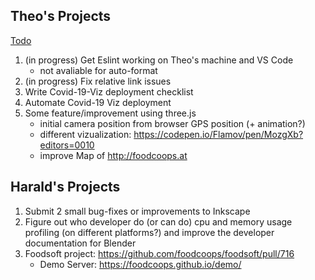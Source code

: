 ## Theo's Projects
[Todo](#todo.md)

1. (in progress) Get Eslint working on Theo's machine and VS Code
    - not avaliable for auto-format
1. (in progress) Fix relative link issues
1. Write Covid-19-Viz deployment checklist 
1. Automate Covid-19 Viz deployment
1. Some feature/improvement using three.js
    - initial camera position from browser GPS position (+ animation?)
    - different vizualization: https://codepen.io/Flamov/pen/MozgXb?editors=0010
    - improve Map of http://foodcoops.at

## Harald's Projects 
1. Submit 2 small bug-fixes or improvements to Inkscape
1. Figure out who developer do (or can do) cpu and memory usage profiling (on different platforms?) and improve the developer documentation for Blender
1. Foodsoft project: https://github.com/foodcoops/foodsoft/pull/716
    - Demo Server: https://foodcoops.github.io/demo/
